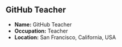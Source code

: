## GitHub Teacher

- **Name:** GitHub Teacher
- **Occupation:** Teacher
- **Location:** San Francisco, California, USA
